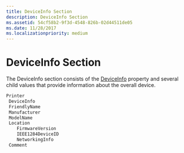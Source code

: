 ```yaml
---
title: DeviceInfo Section
description: DeviceInfo Section
ms.assetid: 54cf58b2-9f3d-4548-826b-02d44511de05
ms.date: 11/28/2017
ms.localizationpriority: medium
---
```


# DeviceInfo Section


The DeviceInfo section consists of the [DeviceInfo](deviceinfo.md) property and several child values that provide information about the overall device.

```cpp
Printer
 DeviceInfo
 FriendlyName
 Manufacturer
 ModelName
 Location
    FirmwareVersion
    IEEE1284DeviceID
    NetworkingInfo
 Comment
```

 

 





